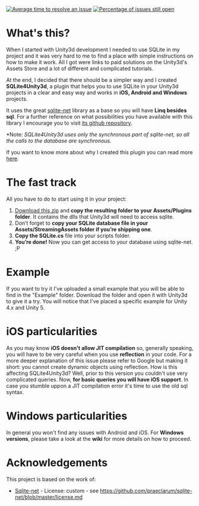 [![Average time to resolve an issue](http://isitmaintained.com/badge/resolution/codecoding/SQLite4Unity3d.svg)](http://isitmaintained.com/project/codecoding/SQLite4Unity3d "Average time to resolve an issue")
[![Percentage of issues still open](http://isitmaintained.com/badge/open/codecoding/SQLite4Unity3d.svg)](http://isitmaintained.com/project/codecoding/SQLite4Unity3d "Percentage of issues still open")

# What's this?
When I started with Unity3d development I needed to use SQLite in my project and it was very hard to me to find a place with simple instructions on how to make it work. All I got were links to paid solutions on the Unity3d's Assets Store and a lot of different and complicated tutorials.

At the end, I decided that there should be a simpler way and I created **SQLite4Unity3d**, a plugin that helps you to use SQLite in your Unity3d projects in a clear and easy way and works in **iOS, Android and Windows** projects.

It uses the great [sqlite-net](https://github.com/praeclarum/sqlite-net) library as a base so you will have **Linq besides sql**. For a further reference on what possibilities you have available with this library I encourage you to visit [its github repository](https://github.com/praeclarum/sqlite-net). 

*Note: _SQLite4Unity3d uses only the synchronous part of sqlite-net, so all the calls to the database are synchronous._

If you want to know more about why I created this plugin you can read more [here](http://www.codecoding.com/sqlite4unity3d-using-sqlite-net-library-and-unity3d-free-edition/).

# The fast track
All you have to do to start using it in your project:

1. [Download this zip](https://github.com/codecoding/SQLite4Unity3d/raw/master/Plugins.zip) and **copy the resulting folder to your Assets/Plugins folder**. It contains the dlls that Unity3d will need to access sqlite.
2. Don’t forget to **copy your SQLite database file in your Assets/StreamingAssets folder if you’re shipping one**.
4. **Copy the SQLite.cs** file into your scripts folder.
3. **You’re done!** Now you can get access to your database using sqlite-net.  ;P

# Example
If you want to try it I've uploaded a small example that you will be able to find in the "Example" folder. Download the folder and open it with Unity3d to give it a try. You will notice that I've placed a specific example for Unity 4.x and Unity 5.

# iOS particularities
As you may know **iOS doesn't allow JIT compilation** so, generally speaking, you will have to be very careful when you use **reflection** in your code. For a more deeper explanation of this issue please refer to Google but making it short: you cannot create dynamic objects using reflection. How is this affecting SQLite4Unity3d? Well, prior to this version you couldn't use very complicated queries. Now, **for basic queries you will have iOS support**. In case you stumble uppon a JIT compilation error it's time to use the old sql syntax.

# Windows particularities
In general you won't find any issues with Android and iOS. For **Windows versions**, please take a look at the **wiki** for more details on how to proceed. 

# Acknowledgements
This project is based on the work of:

- [Sqlite-net](https://github.com/praeclarum/sqlite-net) - License: custom - see https://github.com/praeclarum/sqlite-net/blob/master/license.md


